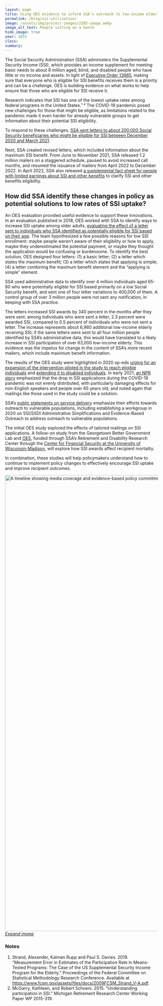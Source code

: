 ```yaml
---
layout: page	
title: Using OES evidence to inform SSA’s outreach to low-income elderly populations
permalink: /blog/ssi-utilization/	
image: /assets/img/project-images/2205-image.webp
image_alt_text: People sitting on a bench 
hide_image: true
year: 2033
class:	
summary: 	
---
```

The Social Security Administration (SSA) administers the Supplemental Security Income (SSI), which provides an income supplement for meeting basic needs to about 8 million aged, blind, and disabled people who have little or no income and assets. In light of <a href="https://www.whitehouse.gov/briefing-room/presidential-actions/2021/01/20/executive-order-advancing-racial-equity-and-support-for-underserved-communities-through-the-federal-government/" target="_blank"> Executive Order 13985</a>, making sure that everyone who is eligible for SSI benefits receives them is a priority and can be a challenge. OES is building evidence on what works to help ensure that those who are eligible for SSI receive it.

Research indicates that SSI has one of the lowest uptake rates among federal programs in the United States.¹ ² The COVID-19 pandemic posed new challenges for those that might be eligible, as limitations related to the pandemic made it even harder for already vulnerable groups to get information about their potential SSI eligibility.

To respond to these challenges, <a href="https://www.ssa.gov/legislation/testimony_042921.html" target="_blank">SSA sent letters to about 200,000 Social Security beneficiaries who might be eligible for SSI between December 2020 and March 2021</a>. 

Next, SSA created revised letters, which included information about the maximum SSI benefit. From June to November 2021, SSA released 1.2 million mailers on a staggered schedule, paused to avoid increased call months, and resumed the issuance of mailers from April 2022 to December 2022. In April 2022, SSA also released <a href="https://www.ssa.gov/myaccount/assets/materials/limited-earner.pdf" target="_blank">a supplemental fact sheet for people with limited earnings about SSI and other benefits</a> to clarify SSI and other benefits eligibility.

## How did SSA identify these changes in policy as potential solutions to low rates of SSI uptake?

An OES evaluation provided useful evidence to support these innovations. In an evaluation published in 2018, OES worked with SSA to identify ways to increase SSI uptake among older adults, <a href="https://oes.gsa.gov/projects/increasing-ssi-uptake/" target="_blank">evaluating the effect of a letter sent to individuals who SSA identified as potentially eligible for SSI based on their age</a>. The team hypothesized a few possible reasons for low SSI enrollment: maybe people weren’t aware of their eligibility or how to apply, maybe they underestimated the potential payment, or maybe they thought the application would be confusing or burdensome. To identify the best solution, OES designed four letters: (1) a basic letter; (2) a letter which states the maximum benefit; (3) a letter which states that applying is simple; (4) a letter combining the maximum benefit element and the “applying is simple” element.

SSA used administrative data to identify over 4 million individuals aged 65-80 who were potentially eligible for SSI based primarily on a low Social Security benefit, and sent one of four letter variations to 400,000 of them. A control group of over 3 million people were not sent any notification, in keeping with SSA practice.

The letters increased SSI awards by 340 percent in the months after they were sent: among individuals who were sent a letter, 2.3 percent were awarded SSI, compared to 0.5 percent of individuals who were not sent a letter. The increase represents about 6,960 additional low-income elderly receiving SSI; if the same letters were sent to all four million people identified by SSA’s administrative data, this would have translated to a likely increase in SSI participation of over 63,000 low-income elderly. This evidence was the impetus for change in the content of SSA’s more recent mailers, which include maximum benefit information.

The results of the OES study were highlighted in 2020 op-eds <a href="https://thehill.com/opinion/finance/508338-congress-needs-to-revitalize-the-supplemental-security-income-program-for-the/" target="_blank">urging for an expansion of the intervention piloted in the study to reach eligible individuals</a> and <a href="https://thehill.com/opinion/finance/513711-ssi-awards-for-the-disabled-lowest-in-20-years-needs-congressional-attention/?rl=1" target="_blank">extending it to disabled individuals</a>. In early 2021, <a href="https://www.npr.org/2021/02/19/969106191/huge-drop-in-federal-aid-for-the-poorest-is-blamed-on-closed-social-security-off" target="_blank">an NPR story</a> emphasized that the drop in SSI applications during the COVID-19 pandemic was not evenly distributed, with particularly damaging effects for non-English speakers and people over 65 years old, and noted again that mailings like those used in the study could be a solution.

SSA’s <a href="https://www.ssa.gov/legislation/testimony_042921.html" target="_blank">public statements on service delivery</a> emphasize their efforts towards outreach to vulnerable populations, including establishing a workgroup in 2020 on SSI/SSDI Administrative Simplifications and Evidence-Based Outreach to address outreach to vulnerable populations. 

The initial OES study explored the effects of tailored mailings on SSI applications. A follow-on study from the Georgetown Better Government Lab and <a href="https://oes.gsa.gov/projects/ssi-health-effects/" target="_blank">OES</a>, funded through SSA’s Retirement and Disability Research Center through the <a href="https://cfsrdrc.wisc.edu/project/wi22-08" target="_blank">Center for Financial Security at the University of Wisconsin-Madison</a>,  will explore how SSI awards affect recipient mortality.  

In combination, these studies will help policymakers understand how to continue to implement policy changes to effectively encourage SSI uptake and improve recipient outcomes.

<img src="{{ '/assets/img/project-images/ssi-timeline.svg' | prepend: site.baseurl }}" alt="A timeline showing media coverage and evidence-based policy commitments following the OES evaluation in 2018." width="1500">
<i><a href="/assets/img/project-images/ssi-timeline.svg">Expand image</a></i>

### Notes
1. Strand, Alexander, Kalman Rupp and Paul S. Davies. 2019. “Measurement Error in Estimates of the Participation Rate in Means-Tested Programs: The Case of the US Supplemental Security Income Program for the Elderly.” Proceedings of the Federal Committee on Statistical Methodology Research Conference. Available at <a href="https://www.fcsm.gov/assets/files/docs/2009FCSM_Strand_V-A.pdf" target="_blank">https://www.fcsm.gov/assets/files/docs/2009FCSM_Strand_V-A.pdf</a>.
2. McGarry, Kathleen, and Robert Schoeni. 2015. “Understanding participation in SSI.” Michigan Retirement Research Center Working Paper WP 2015-319.
